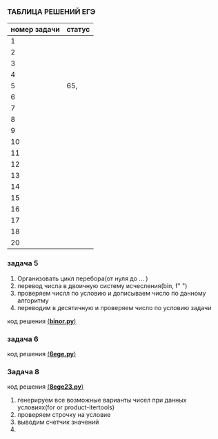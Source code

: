 ### ТАБЛИЦА РЕШЕНИЙ ЕГЭ

| номер задачи | статус |
|--------------|--------|
| 1            |        |
| 2            |        |
| 3            |        |
| 4            |        |
| 5            | 65,    |
| 6            |        |
| 7            |        |
| 8            |        |
| 9            |        |
| 10           |        |
| 11           |        |
| 12           |        |
| 13           |        |
| 14           |        |
| 15           |        |
| 16           |        |
| 17           |        |
| 18           |        |
| 20           |        |

### задача 5
1) Организовать цикл перебора(от нуля до ... )
2) перевод числа в двоичную систему исчесления(bin, f" ")
3) проверяем числл по условию и дописываем число по данному алгоритму
4) переводим в десятичную и проверяем число по условию задачи

код решения [(**binor.py**)](https://github.com/grad154/timurbakeev154/blob/main/2%D0%BF%D0%BE%D0%BB%D1%83%D0%B3%D0%BE%D0%B4%D0%B8%D0%B5%D0%9B%D0%B8%D1%86%D0%B5%D0%B9/binor.py)

### задача 6 
код решения [(**6ege.py**)](https://github.com/grad154/timurbakeev154/blob/main/2%D0%BF%D0%BE%D0%BB%D1%83%D0%B3%D0%BE%D0%B4%D0%B8%D0%B5%D0%9B%D0%B8%D1%86%D0%B5%D0%B9/6ege.py)

### Задача 8
код решения [(**8ege23.py**)](https://github.com/grad154/timurbakeev154/blob/main/2%D0%BF%D0%BE%D0%BB%D1%83%D0%B3%D0%BE%D0%B4%D0%B8%D0%B5%D0%9B%D0%B8%D1%86%D0%B5%D0%B9/8ege23.py)

1) генерируем все возможные варианты чисел при данных условиях(for or product-itertools)
2) проверяем строчку на условие
3) выводим счетчик значений
4) 
